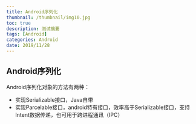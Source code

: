 ```yaml
---
title: Android序列化
thumbnail: /thumbnail/img10.jpg
toc: true
description: 测试摘要
tags: [Android]
categories: Android
date: 2019/11/28
---
```

## Android序列化

Android序列化对象的方法有两种：

* 实现Serializable接口，Java自带
* 实现Parcelable接口，android特有接口，效率高于Serializable接口，支持Intent数据传递，也可用于跨进程通讯（IPC）
<!--more-->